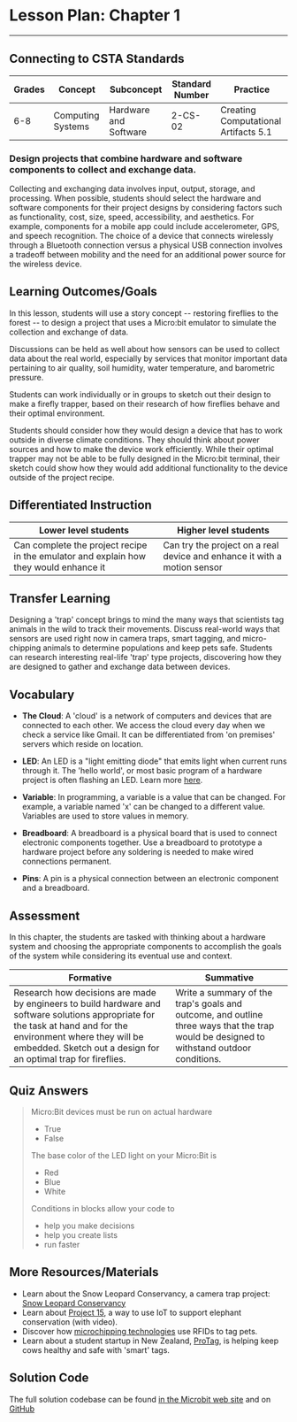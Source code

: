 # Lesson Plan: Chapter 1
---
## Connecting to CSTA Standards

Grades | Concept | Subconcept | Standard Number | Practice
---|---|---|---|---
6-8 | Computing Systems | Hardware and Software | 2-CS-02 | Creating Computational Artifacts 5.1 |

### Design projects that combine hardware and software components to collect and exchange data.

Collecting and exchanging data involves input, output, storage, and processing. When possible, students should select the hardware and software components for their project designs by considering factors such as functionality, cost, size, speed, accessibility, and aesthetics. For example, components for a mobile app could include accelerometer, GPS, and speech recognition. The choice of a device that connects wirelessly through a Bluetooth connection versus a physical USB connection involves a tradeoff between mobility and the need for an additional power source for the wireless device.

## Learning Outcomes/Goals

In this lesson, students will use a story concept -- restoring fireflies to the forest -- to design a project that uses a Micro:bit emulator to simulate the collection and exchange of data. 

Discussions can be held as well about how sensors can be used to collect data about the real world, especially by services that monitor important data pertaining to air quality, soil humidity, water temperature, and barometric pressure.

Students can work individually or in groups to sketch out their design to make a firefly trapper, based on their research of how fireflies behave and their optimal environment.

Students should consider how they would design a device that has to work outside in diverse climate conditions. They should think about power sources and how to make the device work efficiently. While their optimal trapper may not be able to be fully designed in the Micro:bit terminal, their sketch could show how they would add additional functionality to the device outside of the project recipe.

## Differentiated Instruction

Lower level students | Higher level students
---|---
Can complete the project recipe in the emulator and explain how they would enhance it | Can try the project on a real device and enhance it with a motion sensor

## Transfer Learning

Designing a 'trap' concept brings to mind the many ways that scientists tag animals in the wild to track their movements. Discuss real-world ways that sensors are used right now in camera traps, smart tagging, and micro-chipping animals to determine populations and keep pets safe. Students can research interesting real-life 'trap' type projects, discovering how they are designed to gather and exchange data between devices.

## Vocabulary

- **The Cloud**: A 'cloud' is a network of computers and devices that are connected to each other. We access the cloud every day when we check a service like Gmail. It can be differentiated from 'on premises' servers which reside on location.

- **LED**: An LED is a "light emitting diode" that emits light when current runs through it. The 'hello world', or most basic program of a hardware project is often flashing an LED. Learn more [here](https://thinglearn.jenlooper.com/curriculum/led.html).

- **Variable**: In programming, a variable is a value that can be changed. For example, a variable named 'x' can be changed to a different value. Variables are used to store values in memory.

- **Breadboard**: A breadboard is a physical board that is used to connect electronic components together. Use a breadboard to prototype a hardware project before any soldering is needed to make wired connections permanent.

- **Pins**: A pin is a physical connection between an electronic component and a breadboard.

## Assessment

In this chapter, the students are tasked with thinking about a hardware system and choosing the appropriate components to accomplish the goals of the system while considering its eventual use and context.

Formative | Summative
---|---
Research how decisions are made by engineers to build hardware and software solutions appropriate for the task at hand and for the environment where they will be embedded. Sketch out a design for an optimal trap for fireflies. | Write a summary of the trap's goals and outcome, and outline three ways that the trap would be designed to withstand outdoor conditions.

## Quiz Answers
>
> Micro:Bit devices must be run on actual hardware
> - True
> - <span class="highlight">False</span>
>
> The base color of the LED light on your Micro:Bit is
> - <span class="highlight">Red</span>
> - Blue
> - White
>
> Conditions in blocks allow your code to 
> - <span class="highlight">help you make decisions</span>
> - help you create lists
> - run faster 

## More Resources/Materials

- Learn about the Snow Leopard Conservancy, a camera trap project: [Snow Leopard Conservancy](https://snowleopardconservancy.org/2020/03/11/using-camera-trap-technology-to-monitor-snow-leopards/)
- Learn about [Project 15](https://docs.microsoft.com/en-us/shows/Azure-Videos/project-15), a way to use IoT to support elephant conservation (with video).
- Discover how [microchipping technologies](https://petkey.org/public/howitworks.aspx) use RFIDs to tag pets.
- Learn about a student startup in New Zealand, [ProTag](https://www.startupdaily.net/2022/02/kiwi-agritech-startup-protag-raises-1m/), is helping keep cows healthy and safe with 'smart' tags.

## Solution Code

The full solution codebase can be found [in the Microbit web site](https://makecode.microbit.org/_3sjgH4gxeLYH) and on [GitHub](https://github.com/CS4Kids/CS4Kids-firefly-trapper)
